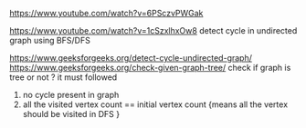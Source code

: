 https://www.youtube.com/watch?v=6PSczvPWGak


https://www.youtube.com/watch?v=1cSzxlhxOw8
detect cycle in undirected graph using BFS/DFS


https://www.geeksforgeeks.org/detect-cycle-undirected-graph/
https://www.geeksforgeeks.org/check-given-graph-tree/
check if graph is tree or not ?
it must followed 
1. no cycle present in graph
2. all the visited vertex count == initial vertex count {means all the vertex should be visited in DFS }